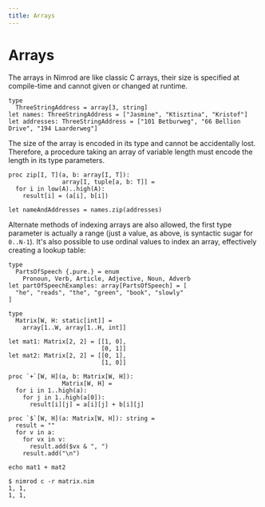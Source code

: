 ```yaml
---
title: Arrays
---
```


# Arrays

The arrays in Nimrod are like classic C arrays, their size is specified at compile-time and cannot given or changed at runtime.

``` nimrod
type
  ThreeStringAddress = array[3, string]
let names: ThreeStringAddress = ["Jasmine", "Ktisztina", "Kristof"]
let addresses: ThreeStringAddress = ["101 Betburweg", "66 Bellion Drive", "194 Laarderweg"]
```

The size of the array is encoded in its type and cannot be accidentally lost. Therefore, a procedure taking an array of variable length must encode the length in its type parameters.

``` nimrod
proc zip[I, T](a, b: array[I, T]):
               array[I, tuple[a, b: T]] =
  for i in low(A)..high(A):
    result[i] = (a[i], b[i])

let nameAndAddresses = names.zip(addresses)
```

Alternate methods of indexing arrays are also allowed, the first type parameter is actually a range (just a value, as above, is syntactic sugar for `0..N-1`). It's also possible to use ordinal values to index an array, effectively creating a lookup table:

``` nimrod
type
  PartsOfSpeech {.pure.} = enum
    Pronoun, Verb, Article, Adjective, Noun, Adverb
let partOfSpeechExamples: array[PartsOfSpeech] = [
  "he", "reads", "the", "green", "book", "slowly"
]
```

``` nimrod
type
  Matrix[W, H: static[int]] =
    array[1..W, array[1..H, int]]

let mat1: Matrix[2, 2] = [[1, 0],
                          [0, 1]]
let mat2: Matrix[2, 2] = [[0, 1],
                          [1, 0]]

proc `+`[W, H](a, b: Matrix[W, H]):
               Matrix[W, H] =
  for i in 1..high(a):
    for j in 1..high(a[0]):
      result[i][j] = a[i][j] + b[i][j]

proc `$`[W, H](a: Matrix[W, H]): string =
  result = ""
  for v in a:
    for vx in v:
      result.add($vx & ", ")
    result.add("\n")

echo mat1 + mat2
```

``` console
$ nimrod c -r matrix.nim
1, 1, 
1, 1, 

```